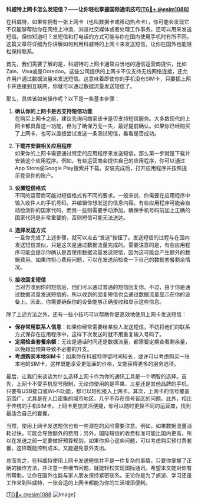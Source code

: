 **科威特上网卡怎么发短信？——让你轻松掌握国际通讯技巧[[TG💪+ @esim1088](https://t.me/s/esim1088)]**

在科威特，如果你拥有一张上网卡（也叫数据卡或移动热点卡），你可能会发现它不仅能够帮助你在网络上冲浪、浏览社交媒体或者处理工作事务，还可以用来发送短信。但你知道吗？发短信和打电话的方式可能与你在国内使用手机时有所不同。这篇文章将详细为你讲解如何利用科威特的上网卡来发送短信，让你在国外也能轻松保持联系。

首先，我们需要了解的是，科威特的上网卡通常由当地的通信运营商提供，比如Zain、Viva或是Ooredoo。这些公司提供的上网卡不仅支持无线网络连接，还允许用户通过数据流量来发送短信。这意味着即使你的手机没有SIM卡，只要插上网卡并连接到互联网，你就可以通过数据流量发送短信了。

那么，具体该如何操作呢？以下是一些基本步骤：

1. **确认你的上网卡是否支持短信功能**  
   在购买上网卡之前，建议先询问商家该卡是否支持短信服务。大多数现代的上网卡都具备这一功能，但为了确保万无一失，最好提前确认。如果你已经购买了上网卡，也可以直接尝试发送一条测试短信，看看是否成功。

2. **下载并安装相关应用程序**  
   如果你的上网卡需要通过特定的应用程序来发送短信，那么第一步就是下载并安装这个应用程序。例如，有些运营商会提供自己的应用程序，你可以通过App Store或Google Play搜索并下载。安装完成后，打开应用程序并按照提示登录你的账户。

3. **设置短信格式**  
   不同的运营商可能对短信格式有不同的要求。一般来说，你需要在应用程序中输入收件人的手机号码，并编辑你想发送的信息内容。有些应用程序可能会自动检测你的国家代码，而另一些则需要手动添加。确保手机号码前加上正确的国家代码是非常重要的，否则短信可能无法送达。

4. **选择发送方式**  
   一旦你完成了上述步骤，就可以点击“发送”按钮了。发送短信的过程与在国内发送短信类似，只是这次是通过数据流量完成的。需要注意的是，有些应用程序可能会提示你确认是否使用数据流量发送短信，因为这可能会产生额外的数据费用。如果你担心费用问题，可以在发送前检查一下自己的数据套餐剩余情况。

5. **接收回复短信**  
   当对方收到你的短信后，他们可以通过普通的短信回复你。不过，由于你是通过数据流量发送短信的，所以收到的回复短信也会通过数据流量显示在你的设备上。因此，你需要确保你的设备能够正确接收和显示这些信息。

除了上述方法之外，还有一些小技巧可以帮助你更高效地使用上网卡发送短信：

- **保存常用联系人信息**：如果你经常需要给某些人发送短信，不妨将他们的联系方式保存在应用程序中，这样下次发送时就不用重复输入号码了。
- **定期检查套餐余额**：无论是通话时间还是数据流量，都需要定期查看剩余量，以免超出预算导致不必要的开支。
- **考虑购买本地SIM卡**：如果你在科威特停留时间较长，或许可以考虑购买一张本地的SIM卡，这样既能享受更低廉的价格，又能获得更多的服务选项。

最后，让我们来谈谈为什么选择上网卡作为你的通讯工具是一个明智的选择。首先，上网卡不受手机型号限制，无论你使用的是苹果、三星还是其他品牌的手机，只要有USB接口或Wi-Fi功能，都可以轻松接入上网卡。其次，上网卡的信号覆盖范围广，尤其是在人口密集的城市地区，几乎不存在信号盲区的问题。此外，相比于传统的手机SIM卡，上网卡更加灵活便捷，你可以随时更换不同的运营商，找到最适合自己的套餐。

当然，使用上网卡发送短信也有一些潜在的风险需要注意。例如，如果数据流量消耗过快，可能会导致额外的费用；另外，国际短信的收费标准可能比国内更高，所以在发送之前一定要做好预算规划。如果你担心这些问题，可以考虑购买预付费套餐，这样既能控制成本，又能避免意外支出。

总而言之，在科威特使用上网卡发送短信并不是一件复杂的事情。只要你掌握了正确的操作方法，并注意一些细节问题，就能轻松实现国际通讯。希望本文能对你有所帮助，让你在国外也能与家人朋友保持紧密联系。无论你是为了旅游、学习还是工作来到科威特，一张合适的上网卡都能为你的生活增添便利。

[[TG💪+ @esim1088](https://t.me/s/esim1088) ![Image](https://i.postimg.cc/4NQfJmqS/Snipaste-2025-05-13-00-14-12.png)]